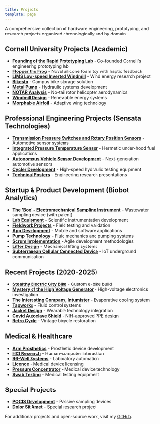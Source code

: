 ```yaml
---
title: Projects
template: page
---
```


A comprehensive collection of hardware engineering, prototyping, and research projects organized chronologically and by domain.

## Cornell University Projects (Academic)

- **[Founding of the Rapid Prototyping Lab](/projects/rpl/)** - Co-founded Cornell's engineering prototyping lab
- **[Flopper the Frog](/projects/flopperthefrog/)** - Novel silicone foam toy with haptic feedback
- **[LIMS Low-speed Inverted Windmill](/projects/lims/)** - Wind energy research project
- **[Bikesto](/projects/bikesto/)** - Campus bike storage solution
- **[Metal Pump](/projects/metalpump/)** - Hydraulic systems development
- **[NOTAR Analysis](/projects/notar/)** - No-tail rotor helicopter aerodynamics
- **[Windmill Design](/projects/windmill/)** - Renewable energy systems
- **[Morphable Airfoil](/projects/morphableairfoil/)** - Adaptive wing technology

## Professional Engineering Projects (Sensata Technologies)

- **[Transmission Pressure Switches and Rotary Position Sensors](/projects/ims/)** - Automotive sensor systems
- **[Integrated Pressure Temperature Sensor](/projects/ipts/)** - Hermetic under-hood fuel applications
- **[Autonomous Vehicle Sensor Development](/projects/ols/)** - Next-generation automotive sensors
- **[Cycler Development](/projects/cycler/)** - High-speed hydraulic testing equipment
- **[Technical Posters](/projects/posters/)** - Engineering research presentations

## Startup & Product Development (Biobot Analytics)

- **[The 'Box' - Electromechanical Sampling Instrument](/projects/device/)** - Wastewater sampling device (with patent)
- **[Lab Equipment](/projects/lab/)** - Scientific instrumentation development
- **[Fieldwork Projects](/projects/fieldwork/)** - Field testing and validation
- **[App Development](/projects/app/)** - Mobile and software applications
- **[Pump Technology](/projects/pump/)** - Fluid mechanics and pumping systems
- **[Scrum Implementation](/projects/scrum/)** - Agile development methodologies
- **[Lifter Design](/projects/lifter/)** - Mechanical lifting systems
- **[Subterranean Cellular Connected Device](/projects/iot/)** - IoT underground communication

## Recent Projects (2020-2025)

- **[Stealthy Electric City Bike](/projects/ebike/)** - Custom e-bike build
- **[Mystery of the High Voltage Generator](/projects/tesla/)** - High-voltage electronics investigation
- **[The Interesting Company, Intumister](/projects/water/)** - Evaporative cooling system
- **[Tapworks](/projects/tapworks/)** - Fluid control systems
- **[Jacket Design](/projects/jacket/)** - Wearable technology integration
- **[Covid Autoclave Shield](/projects/covidshield/)** - NIH-approved PPE design
- **[Retro Cycle](/projects/retrocycle/)** - Vintage bicycle restoration

## Medical & Healthcare

- **[Arm Prosthetics](/projects/arm/)** - Prosthetic device development
- **[HCI Research](/projects/hci/)** - Human-computer interaction
- **[96-Well Systems](/projects/__5.3___96well/)** - Laboratory automation
- **[Licence](/projects/__5.3___licence/)** - Medical device licensing
- **[Pressure Concentrator](/projects/__5.4___pressureconcentrator/)** - Medical device technology
- **[Swab Testing](/projects/swab/)** - Medical testing equipment

## Special Projects

- **[POCIS Development](/projects/__3.9___pocis/)** - Passive sampling devices
- **[Dolor Sit Amet](/projects/dolor%20sit%20amet/)** - Special research project


For additional projects and open-source work, visit my [GitHub](https://github.com/nikhilblal).